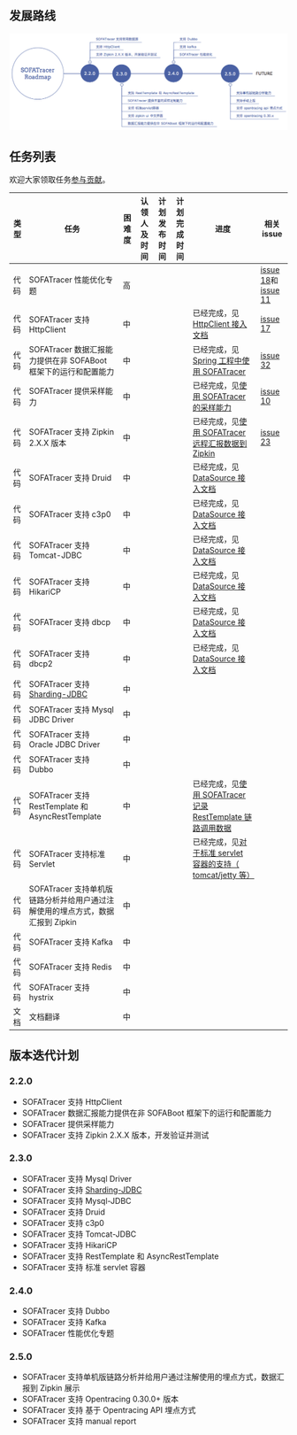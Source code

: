 ## 发展路线

<center>

![roadmap](./resources/roadmap.png) 

</center>


## 任务列表

欢迎大家领取任务[参与贡献](https://github.com/alipay/sofa-tracer/blob/master/CONTRIBUTING.md)。

| 类型 | 任务| 困难度 | 认领人及时间 | 计划发布时间 | 计划完成时间 | 进度| 相关 issue|
| ----|--  | ------| ------------| ------------| ------------ | ----| -------- |
| 代码 | SOFATracer 性能优化专题                                      | 高     |              |              |              |                                                              | [issue 18](https://github.com/alipay/sofa-tracer/issues/18)和 [issue 11](https://github.com/alipay/sofa-tracer/issues/11) |
| 代码 | SOFATracer 支持 HttpClient                                   | 中     |              |              |              | 已经完成，见 [HttpClient 接入文档](https://yuque.antfin-inc.com/guolei.sgl/ktyzyg/vrsw5h/Usage_Of_HttpClient) | [issue 17](https://github.com/alipay/sofa-tracer/issues/17)  |
| 代码 | SOFATracer 数据汇报能力提供在非 SOFABoot 框架下的运行和配置能力 | 中     |              |              |              | 已经完成，见 [Spring 工程中使用 SOFATracer](https://github.com/glmapper/tracer-zipkin-plugin-demo) | [issue 32](https://github.com/alipay/sofa-tracer/issues/32)  |
| 代码 | SOFATracer 提供采样能力                                      | 中     |              |              |              | 已经完成，见[使用 SOFATracer 的采样能力](https://github.com/alipay/sofa-tracer/tree/master/tracer-samples/tracer-sample-with-sampler) | [issue 10](https://github.com/alipay/sofa-tracer/issues/31)  |
| 代码 | SOFATracer 支持 Zipkin 2.X.X 版本                            | 中     |              |              |              | 已经完成，见[使用 SOFATracer 远程汇报数据到 Zipkin](https://github.com/alipay/sofa-tracer/tree/master/tracer-samples/tracer-sample-with-zipkin) | [issue 23](https://github.com/alipay/sofa-tracer/issues/23)  |
| 代码 | SOFATracer 支持 Druid                                        | 中     |              |              |              | 已经完成，见 [DataSource 接入文档](https://yuque.antfin-inc.com/guolei.sgl/ktyzyg/vrsw5h/Usage_Of_Datasource) |                                                              |
| 代码 | SOFATracer 支持 c3p0                                         | 中     |              |              |              | 已经完成，见 [DataSource 接入文档](https://yuque.antfin-inc.com/guolei.sgl/ktyzyg/vrsw5h/Usage_Of_Datasource) |                                                              |
| 代码 | SOFATracer 支持 Tomcat-JDBC                                  | 中     |              |              |              | 已经完成，见 [DataSource 接入文档](https://yuque.antfin-inc.com/guolei.sgl/ktyzyg/vrsw5h/Usage_Of_Datasource) |                                                              |
| 代码 | SOFATracer 支持 HikariCP                                     | 中     |              |              |              | 已经完成，见 [DataSource 接入文档](https://yuque.antfin-inc.com/guolei.sgl/ktyzyg/vrsw5h/Usage_Of_Datasource) |                                                              |
| 代码 | SOFATracer 支持 dbcp                                         | 中     |              |              |              | 已经完成，见 [DataSource 接入文档](https://yuque.antfin-inc.com/guolei.sgl/ktyzyg/vrsw5h/Usage_Of_Datasource) |                                                              |
| 代码 | SOFATracer 支持 dbcp2                                        | 中     |              |              |              | 已经完成，见 [DataSource 接入文档](https://yuque.antfin-inc.com/guolei.sgl/ktyzyg/vrsw5h/Usage_Of_Datasource) |                                                              |
| 代码 | SOFATracer 支持 [Sharding-JDBC](https://github.com/sharding-sphere/sharding-sphere) | 中     |              |              |              |                                                              |                                                              |
| 代码 | SOFATracer 支持 Mysql JDBC Driver                            | 中     |              |              |              |                                                              |                                                              |
| 代码 | SOFATracer 支持 Oracle JDBC Driver                           | 中     |              |              |              |                                                              |                                                              |
| 代码 | SOFATracer 支持 Dubbo                                        | 中     |              |              |              |                                                              |                                                              |
| 代码 | SOFATracer 支持 RestTemplate 和 AsyncRestTemplate            | 中     |              |              |              | 已经完成，见[使用 SOFATracer 记录 RestTemplate 链路调用数据](https://github.com/alipay/sofa-tracer/tree/master/tracer-samples/tracer-sample-with-resttemplate) |                                                              |
| 代码 | SOFATracer 支持标准Servlet                                   | 中     |              |              |              | 已经完成，见[对于标准 servlet 容器的支持（ tomcat/jetty 等）](https://github.com/alipay/sofa-tracer/tree/master/tracer-samples/tracer-sample-with-springmvc#%E5%AF%B9%E4%BA%8E%E6%A0%87%E5%87%86-servlet-%E5%AE%B9%E5%99%A8%E7%9A%84%E6%94%AF%E6%8C%81-tomcatjetty-%E7%AD%89) |                                                              |
| 代码 | SOFATracer 支持单机版链路分析并给用户通过注解使用的埋点方式，数据汇报到 Zipkin | 中     |              |              |              |                                                              |                                                              |
| 代码 | SOFATracer 支持 Kafka                                        | 中     |              |              |              |                                                              |                                                              |
| 代码 | SOFATracer 支持 Redis                                        | 中     |              |              |              |                                                              |                                                              |
| 代码 | SOFATracer 支持 hystrix                                      | 中     |              |              |              |                                                              |                                                              |
| 文档 | 文档翻译                                                     | 中     |              |              |              |                                                              |                                                              |

## 版本迭代计划

### 2.2.0 

* SOFATracer 支持 HttpClient
* SOFATracer 数据汇报能力提供在非 SOFABoot 框架下的运行和配置能力
* SOFATracer 提供采样能力
* SOFATracer 支持 Zipkin 2.X.X 版本，开发验证并测试

### 2.3.0

* SOFATracer 支持 Mysql Driver
* SOFATracer 支持 [Sharding-JDBC](https://github.com/sharding-sphere/sharding-sphere)
* SOFATracer 支持  Mysql-JDBC
* SOFATracer 支持  Druid 
* SOFATracer 支持  c3p0 
* SOFATracer 支持  Tomcat-JDBC
* SOFATracer 支持  HikariCP 
* SOFATracer 支持  RestTemplate 和 AsyncRestTemplate
* SOFATracer 支持  标准 servlet 容器


### 2.4.0

* SOFATracer 支持 Dubbo
* SOFATracer 支持 Kafka
* SOFATracer 性能优化专题

### 2.5.0

* SOFATracer 支持单机版链路分析并给用户通过注解使用的埋点方式，数据汇报到 Zipkin 展示
* SOFATracer 支持 Opentracing 0.30.0+ 版本
* SOFATracer 支持 基于 Opentracing API 埋点方式
* SOFATracer 支持 manual report


